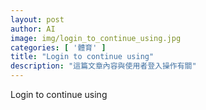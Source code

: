 ```yaml
---
layout: post
author: AI
image: img/login_to_continue_using.jpg
categories: [ '體育' ]
title: "Login to continue using"  
description: "這篇文章內容與使用者登入操作有關"
---
```

Login to continue using